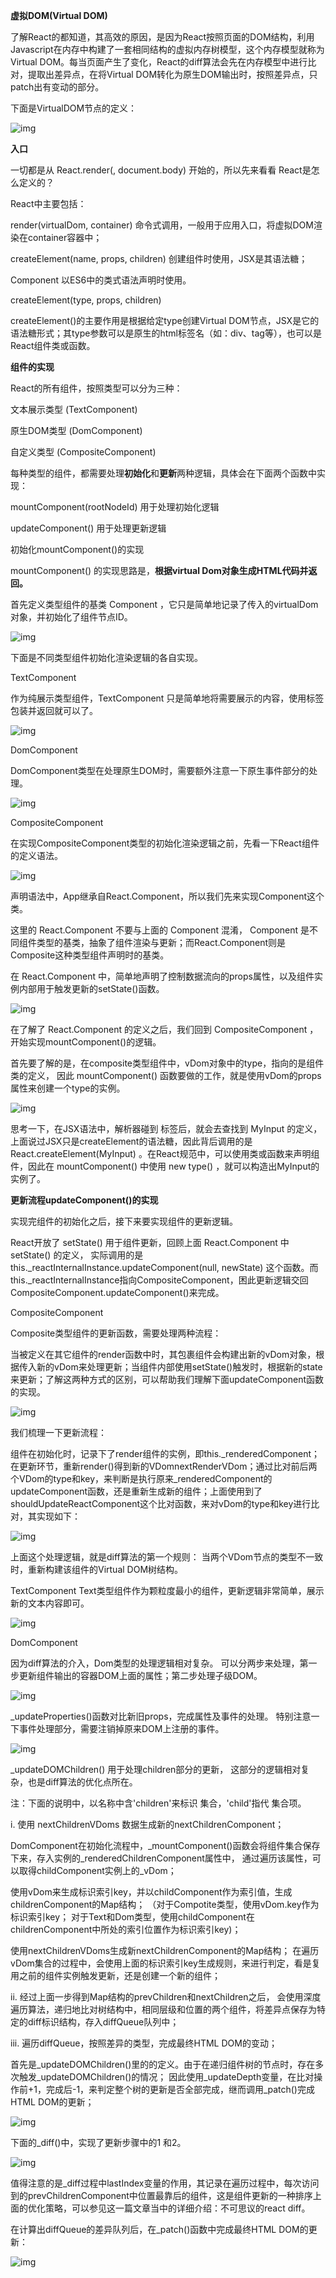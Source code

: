 **虚拟DOM(Virtual DOM)**

了解React的都知道，其高效的原因，是因为React按照页面的DOM结构，利用Javascript在内存中构建了一套相同结构的虚拟内存树模型，这个内存模型就称为Virtual DOM。每当页面产生了变化，React的diff算法会先在内存模型中进行比对，提取出差异点，在将Virtual DOM转化为原生DOM输出时，按照差异点，只patch出有变动的部分。

下面是VirtualDOM节点的定义：

![img](https://ss2.baidu.com/6ONYsjip0QIZ8tyhnq/it/u=354683186,1987712363&fm=173&app=49&f=JPEG?w=640&h=78)

**入口**

一切都是从 React.render(<App/>, document.body) 开始的，所以先来看看 React是怎么定义的？

React中主要包括：

render(virtualDom, container) 命令式调用，一般用于应用入口，将虚拟DOM渲染在container容器中；

createElement(name, props, children) 创建组件时使用，JSX是其语法糖；

Component 以ES6中的类式语法声明时使用。

createElement(type, props, children)

createElement()的主要作用是根据给定type创建Virtual DOM节点，JSX是它的语法糖形式；其type参数可以是原生的html标签名（如：div、tag等），也可以是React组件类或函数。

**组件的实现**

React的所有组件，按照类型可以分为三种：

文本展示类型 (TextComponent)

原生DOM类型 (DomComponent)

自定义类型 (CompositeComponent)

每种类型的组件，都需要处理**初始化**和**更新**两种逻辑，具体会在下面两个函数中实现：

mountComponent(rootNodeId) 用于处理初始化逻辑

updateComponent() 用于处理更新逻辑

初始化mountComponent()的实现

mountComponent() 的实现思路是，**根据virtual Dom对象生成HTML代码并返回。**

首先定义类型组件的基类 Component ，它只是简单地记录了传入的virtualDom对象，并初始化了组件节点ID。

![img](https://ss1.baidu.com/6ONXsjip0QIZ8tyhnq/it/u=1020197179,242079782&fm=173&app=49&f=JPEG?w=640&h=94)

下面是不同类型组件初始化渲染逻辑的各自实现。

TextComponent

作为纯展示类型组件，TextComponent 只是简单地将需要展示的内容，使用标签包装并返回就可以了。

![img](https://ss2.baidu.com/6ONYsjip0QIZ8tyhnq/it/u=3587664029,927192555&fm=173&app=49&f=JPEG?w=640&h=98)

DomComponent

DomComponent类型在处理原生DOM时，需要额外注意一下原生事件部分的处理。

![img](https://ss1.baidu.com/6ONXsjip0QIZ8tyhnq/it/u=3323092852,2066862613&fm=173&app=49&f=JPEG?w=640&h=556&s=0270C730094F504D54FCA5DA0000C0B2)

CompositeComponent

在实现CompositeComponent类型的初始化渲染逻辑之前，先看一下React组件的定义语法。

![img](https://ss0.baidu.com/6ONWsjip0QIZ8tyhnq/it/u=4036558443,1589063326&fm=173&app=49&f=JPEG?w=640&h=126&s=80714F304B63672408D411DA0000C0B2)

声明语法中，App继承自React.Component，所以我们先来实现Component这个类。

这里的 React.Component 不要与上面的 Component 混淆， Component 是不同组件类型的基类，抽象了组件渲染与更新；而React.Component则是Composite这种类型组件声明时的基类。

在 React.Component 中，简单地声明了控制数据流向的props属性，以及组件实例内部用于触发更新的setState()函数。

![img](https://ss2.baidu.com/6ONYsjip0QIZ8tyhnq/it/u=2589332048,2040567400&fm=173&app=49&f=JPEG?w=640&h=130&s=8271CF304D6665221AFDA1DB0000C0B2)

在了解了 React.Component 的定义之后，我们回到 CompositeComponent ，开始实现mountComponent()的逻辑。

首先要了解的是，在composite类型组件中，vDom对象中的type，指向的是组件类的定义， 因此 mountComponent() 函数要做的工作，就是使用vDom的props属性来创建一个type的实例。

![img](https://ss0.baidu.com/6ONWsjip0QIZ8tyhnq/it/u=3192332889,199167624&fm=173&app=49&f=JPEG?w=640&h=416&s=8250C730131B406E48F5A4DA0000C0B3)

思考一下，在JSX语法中，解析器碰到 <MyInput/> 标签后，就会去查找到 MyInput 的定义，上面说过JSX只是createElement的语法糖，因此背后调用的是 React.createElement(MyInput) 。在React规范中，可以使用类或函数来声明组件，因此在 mountComponent() 中使用 new type() ，就可以构造出MyInput的实例了。

**更新流程updateComponent()的实现**

实现完组件的初始化之后，接下来要实现组件的更新逻辑。

React开放了 setState() 用于组件更新，回顾上面 React.Component 中 setState() 的定义， 实际调用的是 this._reactInternalInstance.updateComponent(null, newState) 这个函数。而 this._reactInternalInstance指向CompositeComponent，困此更新逻辑交回CompositeComponent.updateComponent()来完成。

CompositeComponent

Composite类型组件的更新函数，需要处理两种流程：

当被定义在其它组件的render函数中时，其包裹组件会构建出新的vDom对象，根据传入新的vDom来处理更新；当组件内部使用setState()触发时，根据新的state来更新；了解这两种方式的区别，可以帮助我们理解下面updateComponent函数的实现。

![img](https://ss2.baidu.com/6ONYsjip0QIZ8tyhnq/it/u=199728185,3760406654&fm=173&app=49&f=JPEG?w=640&h=754&s=0071C730095F404D4A4520DA0000C0B2)

我们梳理一下更新流程：

组件在初始化时，记录下了render组件的实例，即this._renderedComponent；在更新环节，重新render()得到新的VDomnextRenderVDom；通过比对前后两个VDom的type和key，来判断是执行原来_renderedComponent的updateComponent函数，还是重新生成新的组件；上面使用到了shouldUpdateReactComponent这个比对函数，来对vDom的type和key进行比对，其实现如下：

![img](https://ss0.baidu.com/6ONWsjip0QIZ8tyhnq/it/u=2951348988,3681692257&fm=173&app=49&f=JPEG?w=640&h=198&s=8250C7300D22452000ECA5DA000080B3)

上面这个处理逻辑，就是diff算法的第一个规则： 当两个VDom节点的类型不一致时，重新构建该组件的Virtual DOM树结构。

TextComponent Text类型组件作为颗粒度最小的组件，更新逻辑非常简单，展示新的文本内容即可。

![img](https://ss2.baidu.com/6ONYsjip0QIZ8tyhnq/it/u=3041108198,2764566772&fm=173&app=49&f=JPEG?w=640&h=128&s=0270C7304B62452016F5B8DA0000C0B1)

DomComponent

因为diff算法的介入，Dom类型的处理逻辑相对复杂。 可以分两步来处理，第一步更新组件输出的容器DOM上面的属性；第二步处理子级DOM。

![img](https://ss2.baidu.com/6ONYsjip0QIZ8tyhnq/it/u=1468157369,3984680661&fm=173&app=49&f=JPEG?w=640&h=144&s=0250C7304B2347241AF504DA0000C0B2)

_updateProperties()函数对比新旧props，完成属性及事件的处理。 特别注意一下事件处理部分，需要注销掉原来DOM上注册的事件。

![img](https://ss0.baidu.com/6ONWsjip0QIZ8tyhnq/it/u=4201422528,1669957736&fm=173&app=49&f=JPEG?w=640&h=513&s=8271CF30491F604D52FD81DA0000C0B2)

_updateDOMChildren() 用于处理children部分的更新， 这部分的逻辑相对复杂，也是diff算法的优化点所在。

注：下面的说明中，以名称中含'children'来标识 集合，'child'指代 集合项。

i. 使用 nextChildrenVDoms 数据生成新的nextChildrenComponent；

DomComponent在初始化流程中，_mountComponent()函数会将组件集合保存下来，存入实例的_renderedChildrenComponent属性中， 通过遍历该属性，可以取得childComponent实例上的_vDom；

使用vDom来生成标识索引key，并以childComponent作为索引值，生成childrenComponent的Map结构； （对于Compotite类型，使用vDom.key作为标识索引key； 对于Text和Dom类型，使用childComponent在childrenComponent中所处的索引位置作为标识索引key)；

使用nextChildrenVDoms生成新nextChildrenComponent的Map结构； 在遍历vDom集合的过程中，会使用上面的标识索引key生成规则，来进行判定，看是复用之前的组件实例触发更新，还是创建一个新的组件；

ii. 经过上面一步得到Map结构的prevChildren和nextChildren之后， 会使用深度遍历算法，递归地比对树结构中，相同层级和位置的两个组件，将差异点保存为特定的diff标识结构，存入diffQueue队列中；

iii. 遍历diffQueue，按照差异的类型，完成最终HTML DOM的变动；

首先是_updateDOMChildren()里的的定义。由于在递归组件树的节点时，存在多次触发_updateDOMChildren()的情况； 因此使用_updateDepth变量，在比对操作前+1，完成后-1，来判定整个树的更新是否全部完成，继而调用_patch()完成HTML DOM的更新；

![img](https://ss2.baidu.com/6ONYsjip0QIZ8tyhnq/it/u=1799419322,2763570265&fm=173&app=49&f=JPEG?w=640&h=196&s=807047304B6245200CDCA1DA0000C0B2)

下面的_diff()中，实现了更新步骤中的1 和2。

![img](https://ss1.baidu.com/6ONXsjip0QIZ8tyhnq/it/u=4008595702,1580410784&fm=173&app=49&f=JPEG?w=387&h=786&s=0251C730179B50695EF584DA0000C0B3)

值得注意的是_diff过程中lastIndex变量的作用，其记录在遍历过程中，每次访问到的prevChildrenComponent中位置最靠后的组件，这是组件更新的一种排序上面的优化策略，可以参见这一篇文章当中的详细介绍：不可思议的react diff。

在计算出diffQueue的差异队列后，在_patch()函数中完成最终HTML DOM的更新：

![img](https://ss0.baidu.com/6ONWsjip0QIZ8tyhnq/it/u=3226131909,95283902&fm=173&app=49&f=JPEG?w=640&h=377&s=0250C7300F1B444B08DDA1DA000050B2)